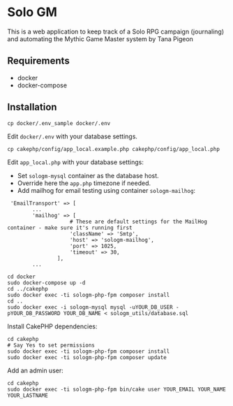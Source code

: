 # Solo GM

This is a web application to keep track of a Solo RPG campaign (journaling) and automating the Mythic Game Master system by Tana Pigeon


## Requirements

- docker
- docker-compose


## Installation


```
cp docker/.env_sample docker/.env 
```
Edit `docker/.env` with your database settings.

```
cp cakephp/config/app_local.example.php cakephp/config/app_local.php
```
Edit `app_local.php` with your database settings:
- Set `sologm-mysql` container as the database host.
- Override here the `app.php` timezone if needed.
- Add mailhog for email testing using container `sologm-mailhog`:
```
 'EmailTransport' => [
        ...
        'mailhog' => [
                    # These are default settings for the MailHog container - make sure it's running first
                    'className' => 'Smtp',
                    'host' => 'sologm-mailhog',
                    'port' => 1025,
                    'timeout' => 30,
                ],
        ...
```

```
cd docker
sudo docker-compose up -d
cd ../cakephp
sudo docker exec -ti sologm-php-fpm composer install
cd ..
sudo docker exec -i sologm-mysql mysql -uYOUR_DB_USER -pYOUR_DB_PASSWORD YOUR_DB_NAME < sologm_utils/database.sql
```

Install CakePHP dependencies:
```
cd cakephp
# Say Yes to set permissions
sudo docker exec -ti sologm-php-fpm composer install
sudo docker exec -ti sologm-php-fpm composer update
```

Add an admin user:
```
cd cakephp
sudo docker exec -ti sologm-php-fpm bin/cake user YOUR_EMAIL YOUR_NAME YOUR_LASTNAME
```

